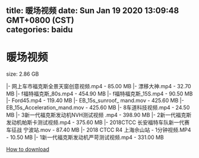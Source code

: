 
title: 暖场视频
date: Sun Jan 19 2020 13:09:48 GMT+0800 (CST)    
categories: baidu
---

# 暖场视频
size: 2.86 GB
 
 
|- 网上车市福克斯全景天窗创意视频.mp4 - 85.00 MB
|- 漂移大神.mp4 - 32.70 MB
|- f福特福克斯_80s.mp4 - 454.90 MB
|- f福特福克斯_15S.mp4 - 90.50 MB
|- Ford45.mp4 - 119.40 MB
|- EB_15s_sunroof_ mand.mov - 425.60 MB
|- EB_15s_Acceleration_mand.mov - 425.60 MB
|- 8车道科技视频.mp4 - 24.50 MB
|- 3新一代福克斯发动机NVH测试视频 .mp4 - 398.90 MB
|- 2新一代福克斯发动机帕斯卡测试视频.mp4 - 375.60 MB
|- 2018CTCC 长安福特车队新一代赛车征战 宁波站.mov - 87.40 MB
|- 2018 CTCC R4 上海佘山站 - 1分钟视频.MP4 - 10.50 MB
|- 1新一代福克斯发动机严苛测试视频.mp4 - 331.00 MB

[How to download](https://bpcam.bemobtrk.com/go/2ceec3aa-1ca2-46d6-b9ff-aaa5c184517c?jno=488)